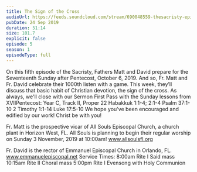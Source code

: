 ```yaml
---
title: The Sign of the Cross
audioUrl: https://feeds.soundcloud.com/stream/690048559-thesacristy-episode-5-the-sign-of-the.m4a
pubDate: 24 Sep 2019
duration: 51:14
size: 101.7
explicit: false
episode: 5
season: 1
episodeType: full
---
```

On this fifth episode of the Sacristy, Fathers Matt and David prepare for the Seventeenth Sunday after Pentecost, October 6, 2019. And so, Fr. Matt and Fr. David celebrate their 1000th listen with a game. This week, they’ll discuss that basic habit of Christian devotion, the sign of the cross. As always, we'll close with our Sermon First Pass with the Sunday lessons from XVIIPentecost:
Year C, Track II, Proper 22
Habakkuk 1:1-4; 2:1-4
Psalm 37:1-10
2 Timothy 1:1-14
Luke 17:5-10
We hope you've been encouraged and edified by our work! Christ be with you!

Fr. Matt is the prospective vicar of All Souls Episcopal Church, a church plant in Horizon West, FL. All Souls is planning to begin their regular worship on Sunday 3 November, 2019 at 10:00am!
www.allsoulsfl.org

Fr. David is the rector of Emmanuel Episcopal Church in Orlando, FL.
www.emmanuelepiscopal.net
Service Times:
8:00am Rite I Said mass
10:15am Rite II Choral mass
5:00pm Rite I Evensong with Holy Communion